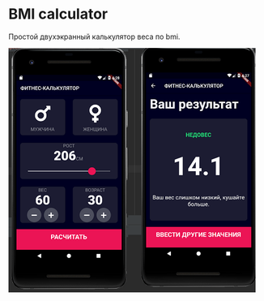 # BMI calculator

Простой двухэкранный калькулятор веса по bmi.

![Внешний вид приложения](scr/bmi.png)
